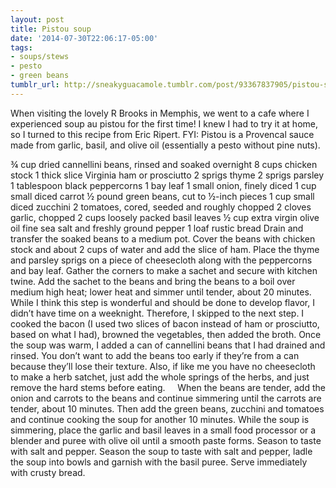 ```yaml
---
layout: post
title: Pistou soup
date: '2014-07-30T22:06:17-05:00'
tags:
- soups/stews
- pesto
- green beans
tumblr_url: http://sneakyguacamole.tumblr.com/post/93367837905/pistou-soup
---
```

When visiting the lovely R Brooks in Memphis, we went to a cafe where I experienced soup au pistou for the first time! I knew I had to try it at home, so I turned to this recipe from Eric Ripert. FYI: Pistou is a Provencal sauce made from garlic, basil, and olive oil (essentially a pesto without pine nuts). 


¾ cup dried cannellini beans, rinsed and soaked overnight
8 cups chicken stock
1 thick slice Virginia ham or prosciutto
2 sprigs thyme
2 sprigs parsley
1 tablespoon black peppercorns
1 bay leaf
1 small onion, finely diced
1 cup small diced carrot
½ pound green beans, cut to ½-inch pieces
1 cup small diced zucchini
2 tomatoes, cored, seeded and roughly chopped
2 cloves garlic, chopped
2 cups loosely packed basil leaves
½ cup extra virgin olive oil
fine sea salt and freshly ground pepper
1 loaf rustic bread
Drain and transfer the soaked beans to a medium pot. Cover the beans with chicken stock and about 2 cups of water and add the slice of ham. Place the thyme and parsley sprigs on a piece of cheesecloth along with the peppercorns and bay leaf. Gather the corners to make a sachet and secure with kitchen twine. Add the sachet to the beans and bring the beans to a boil over medium high heat; lower heat and simmer until tender, about 20 minutes.
While I think this step is wonderful and should be done to develop flavor, I didn’t have time on a weeknight. Therefore, I skipped to the next step. I cooked the bacon (I used two slices of bacon instead of ham or prosciutto, based on what I had), browned the vegetables, then added the broth. Once the soup was warm, I added a can of cannellini beans that I had drained and rinsed. You don’t want to add the beans too early if they’re from a can because they’ll lose their texture. Also, if like me you have no cheesecloth to make a herb satchet, just add the whole springs of the herbs, and just remove the hard stems before eating.    
When the beans are tender, add the onion and carrots to the beans and continue simmering until the carrots are tender, about 10 minutes. Then add the green beans, zucchini and tomatoes and continue cooking the soup for another 10 minutes.
While the soup is simmering, place the garlic and basil leaves in a small food processor or a blender and puree with olive oil until a smooth paste forms. Season to taste with salt and pepper.
Season the soup to taste with salt and pepper, ladle the soup into bowls and garnish with the basil puree. Serve immediately with crusty bread. 


